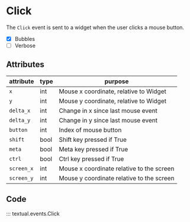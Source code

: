 # Click

The `Click` event is sent to a widget when the user clicks a mouse button.

- [x] Bubbles
- [ ] Verbose

## Attributes

| attribute  | type | purpose                                   |
|------------|------|-------------------------------------------|
| `x`        | int  | Mouse x coordinate, relative to Widget    |
| `y`        | int  | Mouse y coordinate, relative to Widget    |
| `delta_x`  | int  | Change in x since last mouse event        |
| `delta_y`  | int  | Change in y since last mouse event        |
| `button`   | int  | Index of mouse button                     |
| `shift`    | bool | Shift key pressed if True                 |
| `meta`     | bool | Meta key pressed if True                  |
| `ctrl`     | bool | Ctrl key pressed if True                  |
| `screen_x` | int  | Mouse x coordinate relative to the screen |
| `screen_y` | int  | Mouse y coordinate relative to the screen |

## Code

::: textual.events.Click
